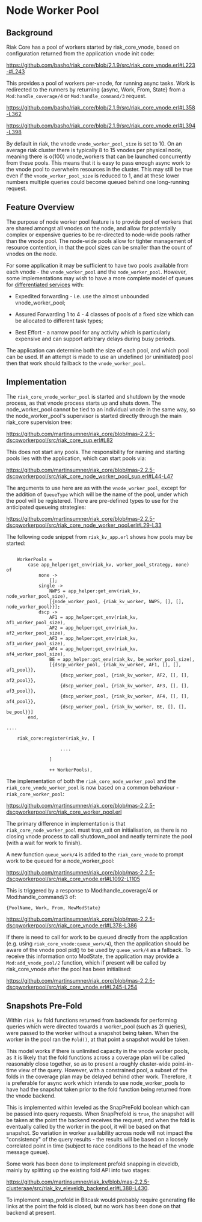 # Node Worker Pool


## Background

Riak Core has a pool of workers started by riak_core_vnode, based on configuration returned from the application vnode init code:

https://github.com/basho/riak_core/blob/2.1.9/src/riak_core_vnode.erl#L223-#L243

This provides a pool of workers per-vnode, for running async tasks.  Work is redirected to the runners by returning {async, Work, From, State} from a `Mod:handle_coverage/4` or `Mod:handle_command/3` request.

https://github.com/basho/riak_core/blob/2.1.9/src/riak_core_vnode.erl#L358-L362

https://github.com/basho/riak_core/blob/2.1.9/src/riak_core_vnode.erl#L394-L398

By default in riak, the vnode `vnode_worker_pool_size` is set to 10.  On an average riak cluster there is typically 8 to 15 vnodes per physical node, meaning there is o(100) vnode_workers that can be launched concurrently from these pools.  This means that it is easy to pass enough async work to the vnode pool to overwhelm resources in the cluster.  This may still be true even if the `vnode_worker_pool_size` is reduced to 1, and at these lower numbers multiple queries could become queued behind one long-running request.


## Feature Overview

The purpose of node worker pool feature is to provide  pool of workers that are shared amongst all vnodes on the node, and allow for potentially complex or expensive queries to be re-directed to node-wide pools rather than the vnode pool.  The node-wide pools allow for tighter management of resource contention, in that the pool sizes can be smaller than the count of vnodes on the node.

For some application it may be sufficient to have two pools available from each vnode - the `vnode_worker_pool` and the `node_worker_pool`.  However, some implementations may wish to have a more complete model of queues for [differentiated services](https://en.wikipedia.org/wiki/Differentiated_services) with:

- Expedited forwarding - i.e. use the almost unbounded vnode_worker_pool;

- Assured Forwarding 1 to 4 - 4 classes of pools of a fixed size which can be allocated to different task types;

- Best Effort - a narrow pool for any activity which is particularly expensive and can support arbitrary delays during busy periods.

The application can determine both the size of each pool, and which pool can be used.  If an attempt is made to use an undefined (or uninitiated) pool then that work should fallback to the `vnode_worker_pool`.


## Implementation

The `riak_core_vnode_worker_pool` is started and shutdown by the vnode process, as that vnode process starts up and shuts down.  The node_worker_pool cannot be tied to an individual vnode in the same way, so the node_worker_pool's supervisor is started directly through the main riak_core supervision tree:

https://github.com/martinsumner/riak_core/blob/mas-2.2.5-dscpworkerpool/src/riak_core_sup.erl#L82

This does not start any pools.  The responsibility for naming and starting pools lies with the application, which can start pools via:

https://github.com/martinsumner/riak_core/blob/mas-2.2.5-dscpworkerpool/src/riak_core_node_worker_pool_sup.erl#L44-L47

The arguments to use here are as with the `vnode_worker_pool`, except for the addition of `QueueType` which will be the name of the pool, under which the pool will be registered.  There are pre-defined types to use for the anticipated queueing strategies:

https://github.com/martinsumner/riak_core/blob/mas-2.2.5-dscpworkerpool/src/riak_core_node_worker_pool.erl#L29-L33

The following code snippet from `riak_kv_app.erl` shows how pools may be started:

```

    WorkerPools =
        case app_helper:get_env(riak_kv, worker_pool_strategy, none) of
            none ->
                [];
            single ->
                NWPS = app_helper:get_env(riak_kv, node_worker_pool_size),
                [{node_worker_pool, {riak_kv_worker, NWPS, [], [], node_worker_pool}}];
            dscp ->
                AF1 = app_helper:get_env(riak_kv, af1_worker_pool_size),
                AF2 = app_helper:get_env(riak_kv, af2_worker_pool_size),
                AF3 = app_helper:get_env(riak_kv, af3_worker_pool_size),
                AF4 = app_helper:get_env(riak_kv, af4_worker_pool_size),
                BE = app_helper:get_env(riak_kv, be_worker_pool_size),
                [{dscp_worker_pool, {riak_kv_worker, AF1, [], [], af1_pool}},
                    {dscp_worker_pool, {riak_kv_worker, AF2, [], [], af2_pool}},
                    {dscp_worker_pool, {riak_kv_worker, AF3, [], [], af3_pool}},
                    {dscp_worker_pool, {riak_kv_worker, AF4, [], [], af4_pool}},
                    {dscp_worker_pool, {riak_kv_worker, BE, [], [], be_pool}}]
        end,

....

    riak_core:register(riak_kv, [

                    ....

                ]

                ++ WorkerPools),
```

The implementation of both the `riak_core_node_worker_pool` and the `riak_core_vnode_worker_pool` is now based on a common behaviour - `riak_core_worker_pool`:

https://github.com/martinsumner/riak_core/blob/mas-2.2.5-dscpworkerpool/src/riak_core_worker_pool.erl

The primary difference in implementation is that `riak_core_node_worker_pool` must trap_exit on initialisation, as there is no closing vnode process to call shutdown_pool and neatly terminate the pool (with a wait for work to finish).

A new function `queue_work/4` is added to the `riak_core_vnode` to prompt work to be queued for a node_worker_pool:

https://github.com/martinsumner/riak_core/blob/mas-2.2.5-dscpworkerpool/src/riak_core_vnode.erl#L1092-L1105

This is triggered by a response to Mod:handle_coverage/4 or Mod:handle_command/3 of:

``{PoolName, Work, From, NewModState}``

https://github.com/martinsumner/riak_core/blob/mas-2.2.5-dscpworkerpool/src/riak_core_vnode.erl#L378-L386

If there is need to call for work to be queued directly from the application (e.g. using `riak_core_vnode:queue_work/4`), then the application should be aware of the vnode pool pid() to be used by `queue_work/4` as a fallback.  To receive this information onto ModState, the application may provide a `Mod:add_vnode_pool/2` function, which if present will be called by riak_core_vnode after the pool has been initialised:

https://github.com/martinsumner/riak_core/blob/mas-2.2.5-dscpworkerpool/src/riak_core_vnode.erl#L245-L254


## Snapshots Pre-Fold

Within `riak_kv` fold functions returned from backends for performing queries which were directed towards a worker_pool (such as 2i queries), were passed to the worker without a snapshot being taken.  When the worker in the pool ran the `Fold()`, at that point a snapshot would be taken.

This model works if there is unlimited capacity in the vnode worker pools, as it is likely that the fold functions across a coverage plan will be called reasonably close together, so as to present a roughly cluster-wide point-in-time view of the query.  However, with a constrained pool, a subset of the folds in the coverage plan may be delayed behind other work.  Therefore, it is preferable for async work which intends to use node_worker_pools to have had the snapshot taken prior to the fold function being returned from the vnode backend.

This is implemented within leveled as the SnapPreFold boolean which can be passed into query requests.  When SnapPrefold is `true`, the snapshot will be taken at the point the backend receives the request, and when the fold is eventually called by the worker in the pool, it will be based on that snapshot.  So variation in worker availability across node will not impact the "consistency" of the query results - the results will be based on a loosely correlated point in time (subject to race conditions to the head of the vnode message queue).

Some work has been done to implement prefold snapping in eleveldb, mainly by splitting up the existing fold API into two stages:

https://github.com/martinsumner/riak_kv/blob/mas-2.2.5-clusteraae/src/riak_kv_eleveldb_backend.erl#L388-L430.

To implement snap_prefold in Bitcask would probably require generating file links at the point the fold is closed, but no work has been done on that backend at present.
